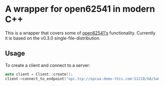 # A wrapper for open62541 in modern C++

This is a wrapper that covers some of [open62541's](https://github.com/open62541/open62541)
functionality. Currently it is based on the v0.3.0 single-file-distribution.

## Usage

To create a client and connect to a server:

```c++
auto client = Client::create();
client->connect_to_endpoint("opc.tcp://opcua.demo-this.com:51210/UA/SampleServer");

```
